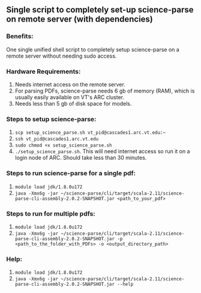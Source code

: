 ## Single script to completely set-up science-parse on remote server (with dependencies)

### Benefits:
One single unified shell script to completely setup science-parse on a remote server without needing sudo access.

### Hardware Requirements:
1. Needs internet access on the remote server.
2. For parsing PDFs, science-parse needs 6 gb of memory (RAM), which is usually easily available on VT's ARC cluster.
3. Needs less than 5 gb of disk space for models.

### Steps to setup science-parse:
1. ``scp setup_science_parse.sh vt_pid@cascades1.arc.vt.edu:~``
2. ``ssh vt_pid@cascades1.arc.vt.edu`` 
2. ``sudo chmod +x setup_science_parse.sh``
3. ``./setup_science_parse.sh``. This will need internet access so run it on a login node of ARC. Should take less than 30 minutes.

### Steps to run science-parse for a single pdf:
1. ``module load jdk/1.8.0u172``
2. ``java -Xmx6g -jar ~/science-parse/cli/target/scala-2.11/science-parse-cli-assembly-2.0.2-SNAPSHOT.jar <path_to_your_pdf>``

### Steps to run for multiple pdfs:
1. ``module load jdk/1.8.0u172``
2. ``java -Xmx6g -jar ~/science-parse/cli/target/scala-2.11/science-parse-cli-assembly-2.0.2-SNAPSHOT.jar -p <path_to_the_folder_with_PDFs> -o <output_directory_path>`` 

### Help:
1. ``module load jdk/1.8.0u172``
2. ``java -Xmx6g -jar ~/science-parse/cli/target/scala-2.11/science-parse-cli-assembly-2.0.2-SNAPSHOT.jar --help``
